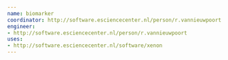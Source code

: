 ```yaml
---
name: biomarker
coordinator: http://software.esciencecenter.nl/person/r.vannieuwpoort
engineer: 
- http://software.esciencecenter.nl/person/r.vannieuwpoort
uses:
- http://software.esciencecenter.nl/software/xenon
---
```

